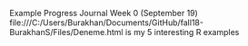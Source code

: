 Example Progress Journal
Week 0 (September 19)
file:///C:/Users/Burakhan/Documents/GitHub/fall18-BurakhanS/Files/Deneme.html is my 5 interesting R examples

